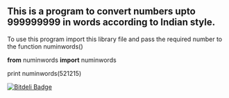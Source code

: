 <h2>This is a program to convert numbers upto 999999999 in words according to Indian style.</h2>

To use this program import this library file and pass the required number to the function numinwords()


<b>from</b> numinwords <b>import</b> numinwords

print numinwords(521215)



[![Bitdeli Badge](https://d2weczhvl823v0.cloudfront.net/mrsud/amountinwords/trend.png)](https://bitdeli.com/free "Bitdeli Badge")

